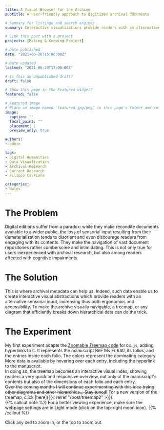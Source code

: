 ```yaml
---
title: A Visual Browser for the Archive
subtitle: A user-friendly approach to digitized archival documents

# Summary for listings and search engines
summary: Interactive visualizations provide readers with an alternative sensorial input to navigate complex archival documents.

# Link this post with a project
projects: [Making & Knowing Project]

# Date published
date: "2021-06-20T16:00:00Z"

# Date updated
lastmod: "2021-06-20T17:00:00Z"

# Is this an unpublished draft?
draft: false

# Show this page in the Featured widget?
featured: false

# Featured image
# Place an image named `featured.jpg/png` in this page's folder and customize its options here.
image:
  caption: ''
  focal_point: ""
  placement: 1
  preview_only: true

authors:
- admin

tags:
- Digital Humanities
- Data Visualization
- Archival Research
- Current Research
- Filippo Cavriana

categories:
- Notes
---
```

# The Problem
Digital editions suffer from a paradox: while they make recondite documents available to a wider public, the loss of sensorial input resulting from their dematerialization tends to disorient and even discourage readers from engaging with its contents. They make the navigation of vast document repositories rather cumbersome and intimidating. This is not only true for users inexperienced with archival research, but also among readers affected with cognitive impairments.

# The Solution
This is where archival metadata can help us. Indeed, such data enable us to create interactive visual abstractions which provide readers with an alternative sensorial input, increasing thus both ergonomics and accessibility. To make the archive visually navigable, a treemap, or any diagram that efficiently breaks down hierarchical data can do the trick. 

# The Experiment
My first experiment adapts the [Zoomable Treemap code](https://observablehq.com/@d3/zoomable-treemap) for `D3.js`, adding hyperlinks to it. It represents the manuscript BnF Ms Fr 640, its folios, and the entries inside each folio. The colors represent the dominating category. More data is available by hovering over each entry, including the hyperlink to the manuscript.   
In doing so, the treemap becomes an interactive visual index, showing readers a very quick and responsive overview, not only of the manuscript's contents but also of the dimensions of each folio and each entry.  
~~Over the coming months I will continue experimenting with this idea trying other diagrams and other hierarchies... Stay tuned!~~ For a new version of the treemap, click [here]({{< relref "/post/treemap2" >}}).  
{{% callout note %}}
  For a better viewing experience, make sure the webpage settings are in Light mode (click on the top-right moon icon).
{{% /callout %}}

  <head>
    <meta charset="UTF-8" />
    <meta http-equiv="X-UA-Compatible" content="IE=edge" />
    <meta name="viewport" content="width=device-width, initial-scale=1.0" />
    <title></title>
    <link rel="preconnect" href="https://fonts.gstatic.com" />
    <link
      href="https://fonts.googleapis.com/css2?family=Open+Sans:wght@400;700&display=swap"
      rel="stylesheet" />
    <link rel="stylesheet" href="css/index.css" />
    <link rel="stylesheet" href="css/vis-treemap.css" />
    <link rel="stylesheet" href="css/vis-tooltip.css" />
  </head>
  <body>
    <p>Click any cell to zoom in, or the top to zoom out.</p>
    <div id="treemap"></div>
    <script src="https://d3js.org/d3.v7.min.js"></script>
    <script src="js/vis-treemap.js"></script>
    <script src="js/vis-tooltip.js"></script>
    <script src="js/index.js"></script>
  </body>